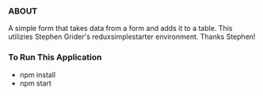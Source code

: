### ABOUT ###

A simple form that takes data from a form and adds it to a table. 
This utilizies Stephen Grider's reduxsimplestarter environment. Thanks Stephen!

### To Run This Application ###

* npm install
* npm start